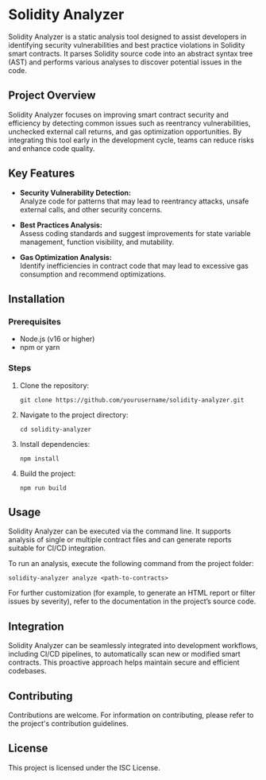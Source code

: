 
# Solidity Analyzer

Solidity Analyzer is a static analysis tool designed to assist developers in identifying security vulnerabilities and best practice violations in Solidity smart contracts. It parses Solidity source code into an abstract syntax tree (AST) and performs various analyses to discover potential issues in the code.

## Project Overview

Solidity Analyzer focuses on improving smart contract security and efficiency by detecting common issues such as reentrancy vulnerabilities, unchecked external call returns, and gas optimization opportunities. By integrating this tool early in the development cycle, teams can reduce risks and enhance code quality.

## Key Features

- **Security Vulnerability Detection:**  
  Analyze code for patterns that may lead to reentrancy attacks, unsafe external calls, and other security concerns.
  
- **Best Practices Analysis:**  
  Assess coding standards and suggest improvements for state variable management, function visibility, and mutability.

- **Gas Optimization Analysis:**  
  Identify inefficiencies in contract code that may lead to excessive gas consumption and recommend optimizations.

## Installation

### Prerequisites

- Node.js (v16 or higher)
- npm or yarn

### Steps

1. Clone the repository:
   ```
   git clone https://github.com/yourusername/solidity-analyzer.git
   ```
2. Navigate to the project directory:
   ```
   cd solidity-analyzer
   ```
3. Install dependencies:
   ```
   npm install
   ```
4. Build the project:
   ```
   npm run build
   ```

## Usage

Solidity Analyzer can be executed via the command line. It supports analysis of single or multiple contract files and can generate reports suitable for CI/CD integration.

To run an analysis, execute the following command from the project folder:
```
solidity-analyzer analyze <path-to-contracts>
```

For further customization (for example, to generate an HTML report or filter issues by severity), refer to the documentation in the project’s source code.

## Integration

Solidity Analyzer can be seamlessly integrated into development workflows, including CI/CD pipelines, to automatically scan new or modified smart contracts. This proactive approach helps maintain secure and efficient codebases.

## Contributing

Contributions are welcome. For information on contributing, please refer to the project's contribution guidelines.

## License

This project is licensed under the ISC License.
